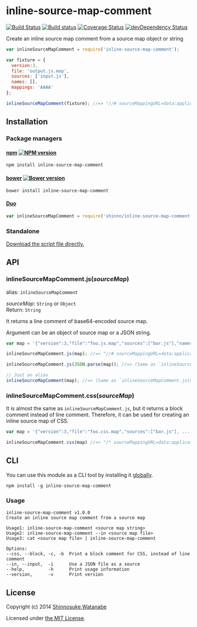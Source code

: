 # inline-source-map-comment

[![Build Status](https://travis-ci.org/shinnn/inline-source-map-comment.svg?branch=master)](https://travis-ci.org/shinnn/inline-source-map-comment)
[![Build status](https://ci.appveyor.com/api/projects/status/57fmdhy41qainu8g)](https://ci.appveyor.com/project/ShinnosukeWatanabe/inline-source-map-comment)
[![Coverage Status](https://img.shields.io/coveralls/shinnn/inline-source-map-comment.svg)](https://coveralls.io/r/shinnn/inline-source-map-comment)
[![devDependency Status](https://david-dm.org/shinnn/inline-source-map-comment/dev-status.svg)](https://david-dm.org/shinnn/inline-source-map-comment#info=devDependencies)

Create an inline source map comment from a source map object or string

```javascript
var inlineSourceMapComment = require('inline-source-map-comment');

var fixture = {
  version:3,
  file: 'output.js.map',
  sources: ['input.js'],
  names: [],
  mappings: 'AAAA'
};

inlineSourceMapComment(fixture); //=> "//# sourceMappingURL=data:application/json;base64,eyJ2ZXJzaW9uIjozLCJmaWxlIjoib3V0cHV0LmpzLm1hcCIsInNvdXJjZXMiOlsiaW5wdXQuanMiXSwibmFtZXMiOltdLCJtYXBwaW5ncyI6IkFBQUEifQ=="
```

## Installation

### Package managers

#### [npm](https://www.npmjs.org/) [![NPM version](https://badge.fury.io/js/inline-source-map-comment.svg)](https://www.npmjs.org/package/inline-source-map-comment)

```
npm install inline-source-map-comment
```

#### [bower](http://bower.io/) [![Bower version](https://badge.fury.io/bo/inline-source-map-comment.svg)](https://github.com/shinnn/inline-source-map-comment/releases)

```
bower install inline-source-map-comment
```

#### [Duo](http://duojs.org/)

```javascript
var inlineSourceMapComment = require('shinnn/inline-source-map-comment');
```

### Standalone

[Download the script file directly.](https://raw.githubusercontent.com/shinnn/inline-source-map-comment/master/inline-source-map-comment.js)

## API

### inlineSourceMapComment.js(*sourceMap*)

alias: `inlineSourceMapComment`

*sourceMap*: `String` or `Object`  
Return: `String`

It returns a line comment of base64-encoded source map.

Argument can be an object of source map or a JSON string.

```javascript
var map = '{"version":3,"file":"foo.js.map","sources":["bar.js"],"names":[],"mappings":"AAAA"}';

inlineSourceMapComment.js(map); //=> "//# sourceMappingURL=data:application/json;base64,eyJ2ZXJzaW9uIjozLCJmaWxlIjoiZm9vLmpzLm1hcCIsInNvdXJjZXMiOlsiYmFyLmpzIl0sIm5hbWVzIjpbXSwibWFwcGluZ3MiOiJBQUFBIn0="

inlineSourceMapComment.js(JSON.parse(map)); //=> (Same as `inlineSourceMapComment.js(map)`)

// Just an alias
inlineSourceMapComment(map); //=> (Same as `inlineSourceMapComment.js(map)`)
```

### inlineSourceMapComment.css(*sourceMap*)

It is almost the same as `inlineSourceMapComment.js`, but it returns a block comment instead of line comment. Therefore, it can be used for creating an inline source map of CSS.

```javascript
var map = '{"version":3,"file":"foo.css.map","sources":["bar.js"], ...';

inlineSourceMapComment.css(map) //=> "/* sourceMappingURL=data:application/json;base64,eyJ2ZXJ ... */"
```

## CLI

You can use this module as a CLI tool by installing it [globally](https://www.npmjs.org/doc/files/npm-folders.html#global-installation).

```
npm install -g inline-source-map-comment
```

### Usage

```
inline-source-map-comment v1.0.0
Create an inline source map comment from a source map

Usage1: inline-source-map-comment <source map string>
Usage2: inline-source-map-comment --in <source map file>
Usage3: cat <source map file> | inline-source-map-comment

Options:
--css, --block, -c, -b  Print a block comment for CSS, instead of line comment
--in, --input,  -i      Use a JSON file as a source
--help,         -h      Print usage information
--version,      -v      Print version
```

## License

Copyright (c) 2014 [Shinnosuke Watanabe](https://github.com/shinnn)

Licensed under [the MIT License](./LICENSE).
